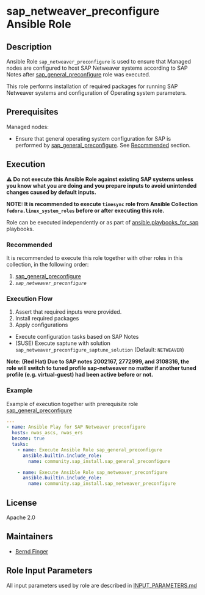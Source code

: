<!-- BEGIN Title -->
# sap_netweaver_preconfigure Ansible Role
<!-- END Title -->

## Description
<!-- BEGIN Description -->
Ansible Role `sap_netweaver_preconfigure` is used to ensure that Managed nodes are configured to host SAP Netweaver systems according to SAP Notes after [sap_general_preconfigure](https://github.com/sap-linuxlab/community.sap_install/tree/main/roles/sap_general_preconfigure) role was executed.

This role performs installation of required packages for running SAP Netweaver systems and configuration of Operating system parameters.
<!-- END Description -->

<!-- BEGIN Dependencies -->
<!-- END Dependencies -->

<!-- BEGIN Prerequisites -->
## Prerequisites
Managed nodes:
- Ensure that general operating system configuration for SAP is performed by [sap_general_preconfigure](https://github.com/sap-linuxlab/community.sap_install/tree/main/roles/sap_general_preconfigure). See [Recommended](#recommended) section.
<!-- END Prerequisites -->

## Execution
<!-- BEGIN Execution -->
**:warning: Do not execute this Ansible Role against existing SAP systems unless you know what you are doing and you prepare inputs to avoid unintended changes caused by default inputs.**

**NOTE: It is recommended to execute `timesync` role from Ansible Collection `fedora.linux_system_roles` before or after executing this role.**

Role can be executed independently or as part of [ansible.playbooks_for_sap](https://github.com/sap-linuxlab/ansible.playbooks_for_sap) playbooks.
<!-- END Execution -->

<!-- BEGIN Execution Recommended -->
### Recommended
It is recommended to execute this role together with other roles in this collection, in the following order:</br>
1. [sap_general_preconfigure](https://github.com/sap-linuxlab/community.sap_install/tree/main/roles/sap_general_preconfigure)
2. *`sap_netweaver_preconfigure`*
<!-- END Execution Recommended -->

### Execution Flow
<!-- BEGIN Execution Flow -->
1. Assert that required inputs were provided.
2. Install required packages
3. Apply configurations
  - Execute configuration tasks based on SAP Notes
  - (SUSE) Execute saptune with solution `sap_netweaver_preconfigure_saptune_solution` (Default: `NETWEAVER`)

**Note: (Red Hat) Due to SAP notes 2002167, 2772999, and 3108316, the role will switch to tuned profile sap-netweaver no matter if another tuned profile (e.g. virtual-guest) had been active before or not.**
<!-- END Execution Flow -->

### Example
<!-- BEGIN Execution Example -->
Example of execution together with prerequisite role [sap_general_preconfigure](https://github.com/sap-linuxlab/community.sap_install/tree/main/roles/sap_general_preconfigure)
```yaml
---
- name: Ansible Play for SAP Netweaver preconfigure
  hosts: nwas_ascs, nwas_ers
  become: true
  tasks:
    - name: Execute Ansible Role sap_general_preconfigure
      ansible.builtin.include_role:
        name: community.sap_install.sap_general_preconfigure

    - name: Execute Ansible Role sap_netweaver_preconfigure
      ansible.builtin.include_role:
        name: community.sap_install.sap_netweaver_preconfigure
```
<!-- END Execution Example -->

<!-- BEGIN Role Tags -->
<!-- END Role Tags -->

<!-- BEGIN Further Information -->
<!-- END Further Information -->

## License
<!-- BEGIN License -->
Apache 2.0
<!-- END License -->

## Maintainers
<!-- BEGIN Maintainers -->
- [Bernd Finger](https://github.com/berndfinger)
<!-- END Maintainers -->

## Role Input Parameters
All input parameters used by role are described in [INPUT_PARAMETERS.md](https://github.com/sap-linuxlab/community.sap_install/blob/main/roles/sap_netweaver_preconfigure/INPUT_PARAMETERS.md)
